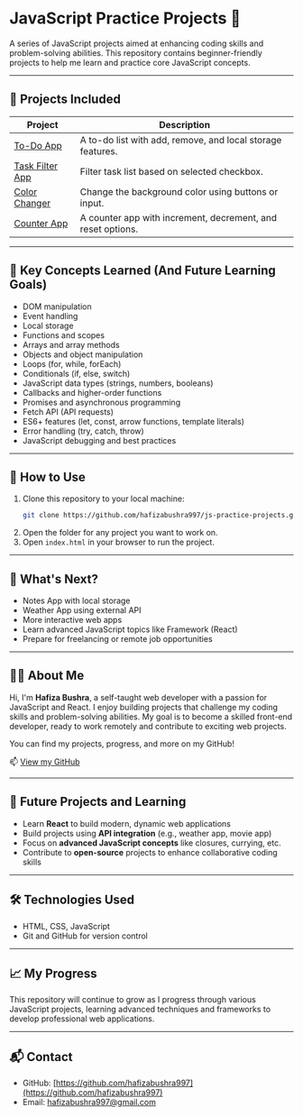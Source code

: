 # JavaScript Practice Projects 🚀

A series of JavaScript projects aimed at enhancing coding skills and problem-solving abilities. This repository contains beginner-friendly projects to help me learn and practice core JavaScript concepts.

---

## 📂 Projects Included

| Project | Description |
|--------|-------------|
| [To-Do App](./todo-app) | A to-do list with add, remove, and local storage features. |
| [Task Filter App](./task-filter-app) | Filter task list based on selected checkbox. |
| [Color Changer](./color-changer-app) | Change the background color using buttons or input. |
| [Counter App](./counter-app) | A counter app with increment, decrement, and reset options. |


---

## 🧠 Key Concepts Learned (And Future Learning Goals)

- DOM manipulation
- Event handling
- Local storage
- Functions and scopes
- Arrays and array methods
- Objects and object manipulation
- Loops (for, while, forEach)
- Conditionals (if, else, switch)
- JavaScript data types (strings, numbers, booleans)
- Callbacks and higher-order functions
- Promises and asynchronous programming
- Fetch API (API requests)
- ES6+ features (let, const, arrow functions, template literals)
- Error handling (try, catch, throw)
- JavaScript debugging and best practices

---

## 🔨 How to Use

1. Clone this repository to your local machine:
   ```bash
   git clone https://github.com/hafizabushra997/js-practice-projects.git

2. Open the folder for any project you want to work on.  
3. Open `index.html` in your browser to run the project.

---

## 🌱 What's Next?

- Notes App with local storage  
- Weather App using external API  
- More interactive web apps  
- Learn advanced JavaScript topics like Framework (React)  
- Prepare for freelancing or remote job opportunities

---

## 🙋‍♀️ About Me

Hi, I'm **Hafiza Bushra**, a self-taught web developer with a passion for JavaScript and React. I enjoy building projects that challenge my coding skills and problem-solving abilities. My goal is to become a skilled front-end developer, ready to work remotely and contribute to exciting web projects.

You can find my projects, progress, and more on my GitHub!

📫 [View my GitHub](https://github.com/hafizabushra997)

---

## 🚀 Future Projects and Learning

- Learn **React** to build modern, dynamic web applications  
- Build projects using **API integration** (e.g., weather app, movie app)  
- Focus on **advanced JavaScript concepts** like closures, currying, etc.  
- Contribute to **open-source** projects to enhance collaborative coding skills

---

## 🛠️ Technologies Used

- HTML, CSS, JavaScript  
- Git and GitHub for version control

---

## 📈 My Progress

This repository will continue to grow as I progress through various JavaScript projects, learning advanced techniques and frameworks to develop professional web applications.

---

## 📬 Contact

- GitHub: [https://github.com/hafizabushra997](https://github.com/hafizabushra997)  
- Email: hafizabushra997@gmail.com
